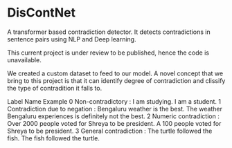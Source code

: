# DisContNet
A transformer based contradiction detector. It detects contradictions in sentence pairs using NLP and Deep learning.

This current project is under review to be published, hence the code is unavailable.

We created a custom dataset to feed to our model. A novel concept that we bring to this project is that it can identify degree of contradiction and clissify the type of contradition it falls to.

Label Name Example
0 Non-contradictory :
I am studying.
I am a student.
1 Contradiction due to negation :
Bengaluru weather is the best.
The weather Bengaluru experiences is definitely
not the best.
2 Numeric contradiction :
Over 2000 people voted for Shreya to be president.
A 100 people voted for Shreya to be president.
3 General contradiction :
The turtle followed the fish.
The fish followed the turtle.
